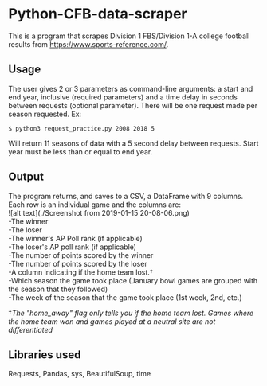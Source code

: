 # Python-CFB-data-scraper
This is a program that scrapes Division 1 FBS/Division 1-A college football results from https://www.sports-reference.com/.  

## Usage  
The user gives 2 or 3 parameters as command-line arguments: a start and end year, inclusive (required parameters) and a time delay in seconds between requests (optional parameter). There will be one request made per season requested. Ex:  
```  
$ python3 request_practice.py 2008 2018 5  
```  
Will return 11 seasons of data with a 5 second delay between requests. Start year must be less than or equal to end year.  

## Output  
The program returns, and saves to a CSV, a DataFrame with 9 columns. Each row is an individual game and the columns are:  
![alt text](./Screenshot from 2019-01-15 20-08-06.png)  
-The winner  
-The loser  
-The winner's AP Poll rank (if applicable)  
-The loser's AP poll rank (if applicable)  
-The number of points scored by the winner  
-The number of points scored by the loser  
-A column indicating if the home team lost.†  
-Which season the game took place (January bowl games are grouped with the season that they followed)  
-The week of the season that the game took place (1st week, 2nd, etc.)  

†*The "home_away" flag only tells you if the home team lost. Games where the home team won and games played at a neutral site are not differentiated*  

## Libraries used  
Requests, Pandas, sys, BeautifulSoup, time
